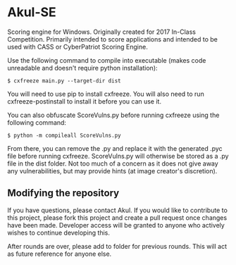 # Akul-SE
Scoring engine for Windows. Originally created for 2017 In-Class Competition. Primarily intended to score applications and intended to be used with CASS or CyberPatriot Scoring Engine.

Use the following command to compile into executable (makes code unreadable and doesn't require python installation):
```
$ cxfreeze main.py --target-dir dist
```
You will need to use pip to install cxfreeze. You will also need to run cxfreeze-postinstall to install it before you can use it.

You can also obfuscate ScoreVulns.py before running cxfreeze using the following command:
```
$ python -m compileall ScoreVulns.py
```
From there, you can remove the .py and replace it with the generated .pyc file before running cxfreeze. ScoreVulns.py will otherwise be stored as a .py file in the dist folder. Not too much of a concern as it does not give away any vulnerabilities, but may provide hints (at image creator's discretion).

## Modifying the repository
If you have questions, please contact Akul. If you would like to contribute to this project, please fork this project and create a pull request once changes have been made. Developer access will be granted to anyone who actively wishes to continue developing this.

After rounds are over, please add to folder for previous rounds. This will act as future reference for anyone else.
